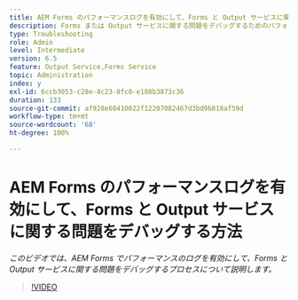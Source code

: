 ```yaml
---
title: AEM Forms のパフォーマンスログを有効にして、Forms と Output サービスに関する問題をデバッグする方法
description: Forms または Output サービスに関する問題をデバッグするためのパフォーマンスログを有効にする手順
type: Troubleshooting
role: Admin
level: Intermediate
version: 6.5
feature: Output Service,Forms Service
topic: Administration
index: y
exl-id: 6ccb3053-c28e-4c23-8fc0-e188b3873c36
duration: 133
source-git-commit: af928e60410022f12207082467d3bd9b818af59d
workflow-type: tm+mt
source-wordcount: '68'
ht-degree: 100%

---
```


# AEM Forms のパフォーマンスログを有効にして、Forms と Output サービスに関する問題をデバッグする方法

*このビデオでは、AEM Forms でパフォーマンスのログを有効にして、Forms と Output サービスに関する問題をデバッグするプロセスについて説明します。*

>[!VIDEO](https://video.tv.adobe.com/v/335499?quality=12&learn=on)
